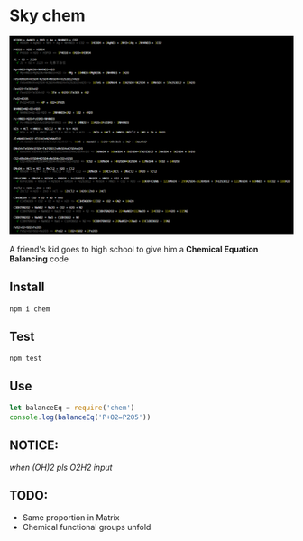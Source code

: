 # Sky chem
![chemLogo](https://github.com/kongnet/chem/raw/master/screenShot/chem_test.png)

A friend's kid goes to high school to give him a **Chemical Equation Balancing** code

## Install

    npm i chem

## Test

    npm test

## Use

``` javascript
let balanceEq = require('chem')
console.log(balanceEq('P+O2=P2O5'))
```

## NOTICE: 

*when (OH)2  pls O2H2 input*

## TODO: 

* Same proportion in Matrix
* Chemical functional groups unfold 
